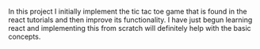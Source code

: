 In this project I initially implement the tic tac toe game that is found in the react tutorials and then improve its
functionality. I have just begun learning react and implementing this from scratch will definitely help with the basic
concepts.
